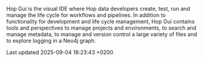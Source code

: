 <div id="header">

</div>

<div id="content">

<div class="paragraph">

Hop Gui is the visual IDE where Hop data developers create, test, run and manage the life cycle for workflows and pipelines. In addition to functionality for development and life cycle management, Hop Gui contains tools and perspectives to manage projects and environments, to search and manage metadata, to manage and version control a large variety of files and to explore logging in a Neo4j graph.

</div>

</div>

<div id="footer">

<div id="footer-text">

Last updated 2025-09-04 18:23:43 +0200

</div>

</div>
